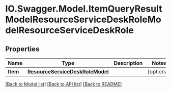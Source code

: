 # IO.Swagger.Model.ItemQueryResultModelResourceServiceDeskRoleModelResourceServiceDeskRole
## Properties

Name | Type | Description | Notes
------------ | ------------- | ------------- | -------------
**Item** | [**ResourceServiceDeskRoleModel**](ResourceServiceDeskRoleModel.md) |  | [optional] 

[[Back to Model list]](../README.md#documentation-for-models) [[Back to API list]](../README.md#documentation-for-api-endpoints) [[Back to README]](../README.md)


